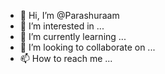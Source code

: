 - 👋 Hi, I’m @Parashuraam
- 👀 I’m interested in ...
- 🌱 I’m currently learning ...
- 💞️ I’m looking to collaborate on ...
- 📫 How to reach me ...

<!---
Parashuraam/Parashuraam is a ✨ special ✨ repository because its `README.md` (this file) appears on your GitHub profile.
You can click the Preview link to take a look at your changes.
--->
